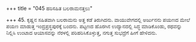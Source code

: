 +++
title = "045 ಹರಿಸಹಿತ ಬಲರಾಮನತ್ತಲು"

+++
45. ಕೃಷ್ಣನ ಸಹಿತವಾಗಿ ಬಲರಾಮನು ಅತ್ತ ಕಡೆ ತಿರುಗಿದನು. ವಾಯುವೇಗದಲ್ಲಿ ಅರ್ಜುನನು ಪಯಣದ ಮೇಲೆ ಪಯಣ ಮಾಡುತ್ತ ಇಂದ್ರಪ್ರಸ್ಥಪುರಕ್ಕೆ ಬಂದನು. ಪಟ್ಟಣದ ಹೊರಗಿನ ಉದ್ಯಾನದಲ್ಲಿ ಸಿದ್ಧ ಮಾಡಿಕೊಂಡು, ರಥವನ್ನು ನಿಲ್ಲಿಸಿ ಉಂಟಾದ ಆಯಾಸವನ್ನು ನೆರಳಲ್ಲಿ ಪರಿಹರಿಸಿಕೊಳ್ಳುತ್ತ, ನಗುತ್ತ ಸುಭದ್ರೆಗೆ ಹೀಗೆ ಹೇಳಿದನು.